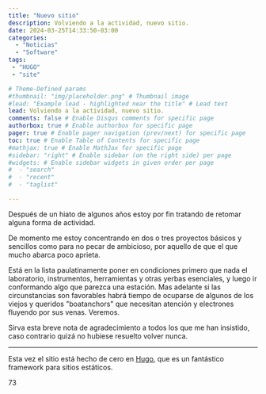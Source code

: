 ```yaml
---
title: "Nuevo sitio"
description: Volviendo a la actividad, nuevo sitio.
date: 2024-03-25T14:33:50-03:00
categories:
  - "Noticias"
  - "Software"
tags:
 - "HUGO"
 - "site"

# Theme-Defined params
#thumbnail: "img/placeholder.png" # Thumbnail image
#lead: "Example lead - highlighted near the title" # Lead text
lead: Volviendo a la actividad, nuevo sitio.
comments: false # Enable Disqus comments for specific page
authorbox: true # Enable authorbox for specific page
pager: true # Enable pager navigation (prev/next) for specific page
toc: true # Enable Table of Contents for specific page
#mathjax: true # Enable MathJax for specific page
#sidebar: "right" # Enable sidebar (on the right side) per page
#widgets: # Enable sidebar widgets in given order per page
#  - "search"
#  - "recent"
#  - "taglist"

---
```



Después de un hiato de algunos años estoy por fin tratando de retomar alguna
forma de actividad.


De momento me estoy concentrando en dos o tres proyectos
básicos y sencillos como para no pecar de ambicioso, por aquello de que el que
mucho abarca poco aprieta.


Está en la lista paulatinamente poner en condiciones primero que nada el
laboratorio, instrumentos, herramientas y otras yerbas esenciales, y luego ir
conformando algo que parezca una estación. Mas adelante si las circunstancias
son favorables habrá tiempo de ocuparse de algunos de los viejos y queridos
"boatanchors" que necesitan atención y electrones fluyendo por sus venas.
Veremos.


Sirva esta breve nota de agradecimiento a todos los que me han insistido, caso
contrario quizá no hubiese resuelto volver nunca. 

-----
Esta vez el sitio está hecho de cero en [Hugo](https://gohugo.io), que es un
fantástico framework para sitios estáticos.


73




